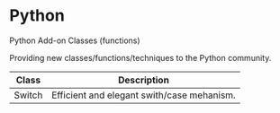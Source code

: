 # Python
Python Add-on Classes (functions)

Providing new classes/functions/techniques to the Python community.

| Class | Description |
| :---: | :---: |
| Switch | Efficient and elegant swith/case mehanism. |
